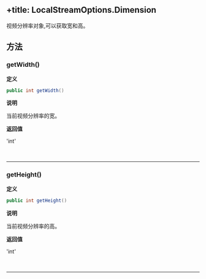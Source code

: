 +title: LocalStreamOptions.Dimension
-------------------------

视频分辨率对象,可以获取宽和高。

## 方法

### getWidth()

**定义**   

```java
public int getWidth()
```

**说明**

当前视频分辨率的宽。

**返回值**

'int'

</br>

---

### getHeight()

**定义**   

```java
public int getHeight()
```

**说明**

当前视频分辨率的高。

**返回值**

'int'

</br>

---


